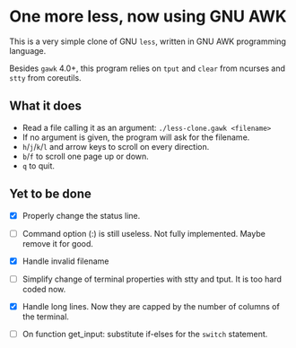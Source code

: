 # One more less, now using GNU AWK

This is a very simple clone of GNU `less`, written in GNU AWK programming language.

Besides `gawk` 4.0+, this program relies on `tput` and `clear` from ncurses and `stty` from coreutils. 

## What it does

- Read a file calling it as an argument: `./less-clone.gawk <filename>`
- If no argument is given, the program will ask for the filename.
- `h`/`j`/`k`/`l` and arrow keys to scroll on every direction.
- `b`/`f` to scroll one page up or down.
- `q` to quit.

## Yet to be done

- [x] Properly change the status line.
- [ ] Command option (:) is still useless. Not fully implemented. Maybe remove it for good.
- [x] Handle invalid filename
- [ ] Simplify change of terminal properties with stty and tput. It is too hard coded now.
- [x] Handle long lines. Now they are capped by the number of columns of the terminal.
- [ ] On function get_input: substitute if-elses for the `switch` statement.

